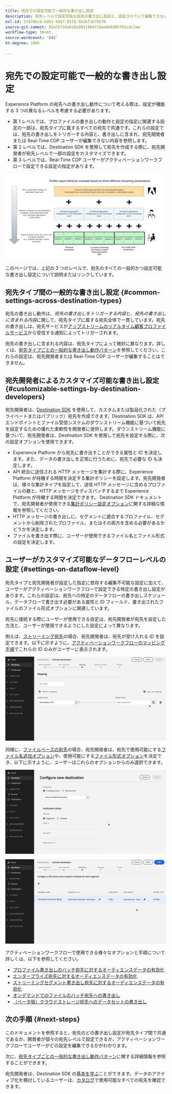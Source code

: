 ```yaml
---
title: 宛先での設定可能で一般的な書き出し設定
description: 宛先レベルで設定可能な宛先の書き出し設定と、固定されていて編集できない書き出し設定について説明します。
exl-id: 3f4706cb-6d51-4567-81f6-5b2bf167b576
source-git-commit: 05a7b73da610a30119b4719ae6b6d85f93cdc2ae
workflow-type: tm+mt
source-wordcount: '845'
ht-degree: 100%

---
```


# 宛先での設定可能で一般的な書き出し設定

Experience Platform の宛先への書き出し動作について考える際は、設定が機能する 3 つの異なるレベルを考慮する必要があります。

* 第 1 レベルでは、プロファイルの書き出しの動作と設定の指定に関連する設定の一部は、宛先タイプに属するすべての宛先で共通です。これらの設定では、宛先の書き出しをトリガーする内容と、書き出しに含まれ、宛先開発者または Real-Time CDP ユーザーが編集できない内容を参照します。
* 第 2 レベルでは、Destination SDK を使用して宛先を作成する際に、宛先開発者が宛先レベルで一部の設定をカスタマイズできます。
* 第 3 レベルでは、Real-Time CDP ユーザーがアクティベーションワークフローで設定できる設定の指定があります。

![宛先の一般的な書き出し設定と設定可能な書き出し設定の間の相互作用を示す図](/help/destinations/assets/how-destinations-work/profile-export-behavior-diagram.png)

このページでは、上記の 3 つのレベルで、宛先のすべての一般的かつ設定可能な書き出し設定について説明またはリンクしています。

## 宛先タイプ間の一般的な書き出し設定 {#common-settings-across-destination-types}

宛先の書き出し動作は、*宛先の書き出しをトリガーする内容*&#x200B;と、*宛先の書き出しに含まれる内容*&#x200B;に関して、宛先タイプに属する宛先全体で一貫しています。宛先の書き出しは、宛先サービスが[アップストリームのリアルタイム顧客プロファイルサービス](https://experienceleague.adobe.com/docs/blueprints-learn/architecture/architecture-overview/platform-applications.html?lang=ja#adobe-experience-platform-%26-applications-detailed-architecture-diagram)から受信する通知によってトリガーされます。

宛先の書き出しに含まれる内容は、宛先タイプによって微妙に異なります。詳しくは、[宛先タイプごとの一般的な書き出し動作パターン](/help/destinations/how-destinations-work/profile-export-behavior.md)を参照してください。これらの設定は、宛先開発者または Real-Time CDP ユーザーが編集することはできません。

## 宛先開発者によるカスタマイズ可能な書き出し設定 {#customizable-settings-by-destination-developers}

宛先開発者は、[Destination SDK](/help/destinations/destination-sdk/overview.md) を使用して、カスタムまたは製品化された（プライベートまたはパブリック）宛先を作成できます。Destination SDK は、API エンドポイントとファイル受信システムのダウンストリーム機能に基づいて宛先を設定するための優れた柔軟性を開発者に提供します。ダウンストリーム機能に基づいて、宛先開発者は、Destination SDK を使用して宛先を設定する際に、次の設定オプションを使用できます。

* Experience Platform から宛先に書き出すことができる属性と ID を決定します。また、データの書き出しを正常に行うために、宛先で必要な ID も決定します。
* API 統合に送信される HTTP メッセージを集計する際に、Experience Platform が待機する時間を決定する集計ポリシーを設定します。宛先開発者は、様々な集計タイプを設定して、送信 HTTP メッセージに含めるプロファイルの数と、HTTP メッセージをディスパッチするまで Experience Platform が待機する時間を決定できます。 Destination SDK ドキュメントで、宛先開発者が使用できる[集計ポリシー設定オプション](/help/destinations/destination-sdk/destination-configuration.md#aggregation)に関する詳細な情報を参照してください。
* HTTP メッセージの書き出しに、セグメントに適合するプロファイル、セグメントから削除されたプロファイル、またはその両方を含める必要があるかどうかを決定します。
* ファイルを書き出す際に、ユーザーが使用できるファイル名とファイル形式の設定を決定します。

## ユーザーがカスタマイズ可能なデータフローレベルの設定 {#settings-on-dataflow-level}

宛先タイプと宛先開発者が設定した指定に依存する編集不可能な設定に加えて、ユーザーがアクティベーションワークフローで設定できる特定の書き出し設定があります。これらの設定は、宛先への特定のデータフローの書き出しスケジュール、データフローで書き出す必要がある属性と ID フィールド、書き出されたファイルのファイル形式オプションに関連しています。

宛先に接続する際にユーザーが使用できる設定は、宛先開発者が宛先を設定した方法と、ユーザーが使用できるようにした設定によって異なります。

例えば、[ストリーミング宛先](/help/destinations/destination-types.md#streaming-destinations)の場合、宛先開発者は、宛先が受け入れる ID を設定できます。以下に示すように、[アクティベーションワークフローのマッピング手順](/help/destinations/ui/activate-segment-streaming-destinations.md#mapping)でこれらの ID のみがユーザーに表示されます。

![アクティベーションワークフローのマッピング手順での、ターゲットフィールドの ID 選択の画面記録。](/help/destinations/assets/how-destinations-work/identity-mapping-example.gif)

同様に、[ファイルベースの宛先](/help/destinations/destination-types.md#file-based)の場合、宛先開発者は、宛先で使用可能にする[ファイル名追加オプション](/help/destinations/ui/activate-batch-profile-destinations.md#file-names)や、使用可能にする[ファイル形式オプション](/help/destinations/destination-sdk/guides/batch/configure-file-formatting-options.md)を決定でき、以下に示すように、ユーザーはこれらのオプションからのみ選択できます。

![ファイルベースの宛先に接続する際の、ファイル形式オプションの画面記録。](/help/destinations/assets/how-destinations-work/file-formatting-options.gif)

![アクティベーションワークフローのスケジューリング手順のファイル名を追加オプションの画面記録。](/help/destinations/assets/how-destinations-work/filename-append-options.gif)

アクティベーションワークフローで使用できる様々なオプションと手順について詳しくは、以下を参照してください。

* [プロファイル書き出しのバッチ宛先に対するオーディエンスデータの有効化](/help/destinations/ui/activate-batch-profile-destinations.md)
* [エンタープライズ宛先に対するオーディエンスデータの有効化 ](/help/destinations/ui/activate-streaming-profile-destinations.md)
* [ストリーミングセグメント書き出し宛先に対するオーディエンスデータの有効化](/help/destinations/ui/activate-segment-streaming-destinations.md)
* [オンデマンドでのファイルのバッチ宛先への書き出し](/help/destinations/ui/export-file-now.md)
* [（ベータ版）クラウドストレージ宛先へのデータセットの書き出し](/help/destinations/ui/export-datasets.md)

## 次の手順 {#next-steps}

このドキュメントを参照すると、宛先のどの書き出し設定が宛先タイプ間で共通であるか、開発者が個々の宛先レベルで設定できるか、アクティベーションワークフローでユーザーがどの設定を編集できるかがわかります。

次に、[宛先タイプごとの一般的な書き出し動作パターン](/help/destinations/how-destinations-work/profile-export-behavior.md)に関する詳細情報を参照することができます。

宛先開発者は、Destination SDK の[基本を学ぶ](/help/destinations/destination-sdk/getting-started.md)ことができます。データのアクティブ化を検討しているユーザーは、[カタログ](/help/destinations/catalog/overview.md)で使用可能なすべての宛先を確認できます。
